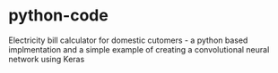 # python-code
Electricity bill calculator for domestic cutomers - a python based implmentation and
a simple example of creating a convolutional neural network using Keras 
